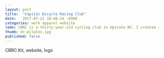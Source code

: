 ```yaml
---
layout: post
title:  "Capital Bicycle Racing Club"
date:   2017-07-22 18:48:24 -0400
categories: work apparel website
lede: CBRC is a thirty-year-old cycling club in Upstate NY. I created a new identity for them - a logo, full kit, and website.
thumb: dr-pilates.jpg
published: false
---
```

CBRC Kit, website, logo